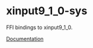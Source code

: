 # xinput9_1_0-sys #
FFI bindings to xinput9_1_0.

[Documentation](https://retep998.github.io/doc/xinput9_1_0-sys/)
